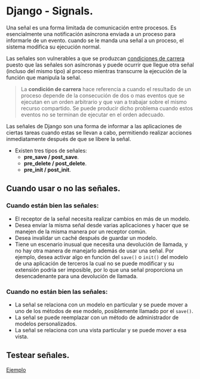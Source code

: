 # Django - Signals.

Una señal es una forma limitada de comunicación entre procesos. Es esencialmente una notificación asíncrona enviada a un proceso para informarle de un evento. cuando se le manda una señal a un proceso, el sistema modifica su ejecución normal. 

Las señales son vulnerables a que se produzcan [condiciones de carrera](https://es.wikipedia.org/wiki/Condici%C3%B3n_de_carrera) puesto que las señales son asíncronas y puede ocurrir que llegue otra señal (incluso del mismo tipo) al proceso mientras transcurre la ejecución de la función que manipula la señal.

> La __condición de carrera__ hace referencia a cuando el resultado de un proceso depende de la consecución de dos o mas eventos que se ejecutan en un orden arbitrario y que van a trabajar sobre el mismo recurso compartido. Se puede producir dicho problema cuando estos eventos no se terminan de ejecutar en el orden adecuado.

Las señales de Django son una forma de informar a las aplicaciones de ciertas tareas cuando estas se llevan a cabo, permitiendo realizar acciones inmediatamente después de que se libere la señal.

- Existen tres tipos de señales:
  - __pre_save / post_save__.
  - __pre_delete / post_delete__.
  - __pre_init / post_init__.



## Cuando usar o no las señales.

### Cuando están bien las señales:

- El receptor de la señal necesita realizar cambios en más de un modelo.
- Desea enviar la misma señal desde varias aplicaciones y hacer que se manejen de la misma manera por un receptor común.
- Desea invalidar un caché después de guardar un modelo.
- Tiene un escenario inusual que necesita una devolución de llamada, y no hay otra manera de manejarlo además de usar una señal. Por ejemplo, desea activar algo en función del `save()` o `init()` del modelo de una aplicación de terceros la cual no se puede modificar y su extensión podría ser imposible, por lo que una señal proporciona un desencadenante para una devolución de llamada.

### Cuando no están bien las señales:

- La señal se relaciona con un modelo en particular y se puede mover a uno de los métodos de ese modelo, posiblemente llamado por el `save()`.
- La señal se puede reemplazar con un método de administrador de modelos personalizados.
- La señal se relaciona con una vista particular y se puede mover a esa vista.



## Testear señales.

[Ejemplo](https://hakibenita.com/how-to-test-django-signals-like-a-pro#:~:text=Implement%20a%20context%20manager%20for%20testing%20Django%20signals,apps%20to%20handle%20without%20creating%20a%20direct%20dependency.?msclkid=1f9b69c0cd2e11ec9cc3ede67ce8acd8)
